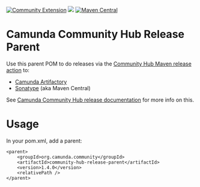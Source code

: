 [![Community Extension](https://img.shields.io/badge/Community%20Extension-An%20open%20source%20community%20maintained%20project-FF4700)](https://github.com/camunda-community-hub/community) [![](https://img.shields.io/badge/Lifecycle-Stable-brightgreen)](https://github.com/Camunda-Community-Hub/community/blob/main/extension-lifecycle.md#stable-) [![Maven Central](https://maven-badges.herokuapp.com/maven-central/org.camunda.community/community-hub-release-parent/badge.svg)](https://maven-badges.herokuapp.com/maven-central/org.camunda.community/community-hub-release-parent)

# Camunda Community Hub Release Parent


Use this parent POM to do releases via the  [Community Hub Maven release action](https://github.com/camunda-community-hub/community-action-maven-release) to:

- [Camunda Artifactory](https://artifacts.camunda.com/)
- [Sonatype](https://oss.sonatype.org/#stagingRepositories) (aka Maven Central)

See [Camunda Community Hub release documentation](https://github.com/camunda-community-hub/community/blob/main/RELEASE.MD) for more info on this.


# Usage

In your pom.xml, add a parent:
```
<parent>
    <groupId>org.camunda.community</groupId>
    <artifactId>community-hub-release-parent</artifactId>
    <version>1.4.0</version>    
    <relativePath />
</parent>  
```
